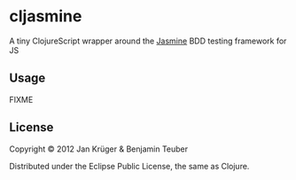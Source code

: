 # cljasmine

A tiny ClojureScript wrapper around the
[Jasmine](http://pivotal.github.com/jasmine/) BDD testing framework for JS

## Usage

FIXME

## License

Copyright © 2012 Jan Krüger & Benjamin Teuber

Distributed under the Eclipse Public License, the same as Clojure.
